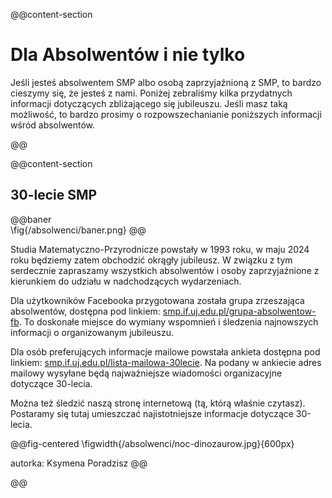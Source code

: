 @@content-section

# Dla Absolwentów i nie tylko

Jeśli jesteś absolwentem SMP albo osobą zaprzyjaźnioną z SMP, to bardzo cieszymy się, że jesteś z nami.
Poniżej zebraliśmy kilka przydatnych informacji dotyczących zbliżającego się jubileuszu.
Jeśli masz taką możliwość, to bardzo prosimy o rozpowszechanianie poniższych informacji wśród absolwentów.

@@

@@content-section

## 30-lecie SMP

@@baner  
\fig{/absolwenci/baner.png}
@@

Studia Matematyczno-Przyrodnicze powstały w 1993 roku, w maju 2024 roku będziemy zatem obchodzić okrągły jubileusz.
W związku z tym serdecznie zapraszamy wszystkich absolwentów i osoby zaprzyjaźnione z kierunkiem do udziału w nadchodzących wydarzeniach.

Dla użytkowników Facebooka przygotowana została grupa zrzeszająca absolwentów, dostępna pod linkiem:
[smp.if.uj.edu.pl/grupa-absolwentow-fb](http://smp.if.uj.edu.pl/grupa-absolwentow-fb).
To doskonałe miejsce do wymiany wspomnień i śledzenia najnowszych informacji o organizowanym jubileuszu.

Dla osób preferujących informacje mailowe powstała ankieta dostępna pod linkiem:
[smp.if.uj.edu.pl/lista-mailowa-30lecie](http://smp.if.uj.edu.pl/lista-mailowa-30lecie).
Na podany w ankiecie adres mailowy wysyłane będą najważniejsze wiadomości organizacyjne dotyczące 30-lecia.
 
Można też śledzić naszą stronę internetową (tą, którą właśnie czytasz). Postaramy się tutaj umieszczać najistotniejsze informacje dotyczące 30-lecia.

@@fig-centered
\figwidth{/absolwenci/noc-dinozaurow.jpg}{600px}

autorka: Ksymena Poradzisz
@@

@@ 
